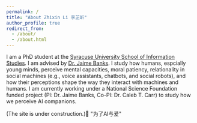 ```yaml
---
permalink: /
title: "About Zhixin Li 李芷昕"
author_profile: true
redirect_from: 
  - /about/
  - /about.html
---
```


I am a PhD student at the [Syracuse University School of Information Studies](https://ischool.syr.edu/). I am advised by [Dr. Jaime Banks](https://ischool.syr.edu/jaime-banks/#Biography). I study how humans, espcially young minds, perceive mental capacities, moral patiency, relationality in social machines (e.g., voice assistants, chatbots, and social robots), and how their perceptions shape the way they interact with machines and humans. I am currently working under a National Science Foundation funded project (PI: Dr. Jaime Banks, Co-PI: Dr. Caleb T. Carr) to study how we perceive AI companions.

(The site is under construction.)🚧
"为了AI与爱"

